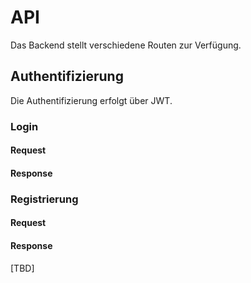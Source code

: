 # API

Das Backend stellt verschiedene Routen zur Verfügung.

## Authentifizierung

Die Authentifizierung erfolgt über JWT.

### Login

#### Request

#### Response

### Registrierung

#### Request

#### Response

[TBD]